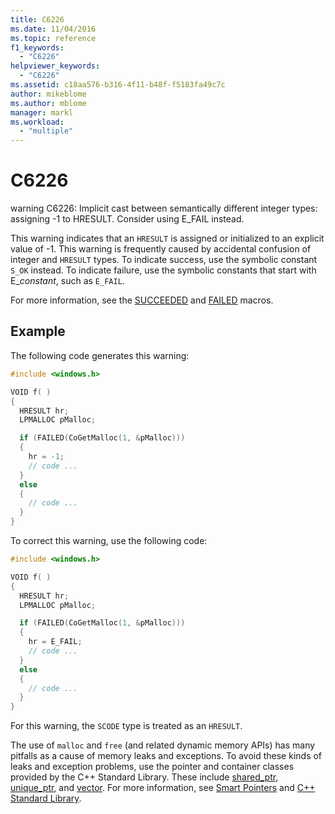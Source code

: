 ```yaml
---
title: C6226
ms.date: 11/04/2016
ms.topic: reference
f1_keywords:
  - "C6226"
helpviewer_keywords:
  - "C6226"
ms.assetid: c18aa576-b316-4f11-b48f-f5183fa49c7c
author: mikeblome
ms.author: mblome
manager: markl
ms.workload:
  - "multiple"
---
```

# C6226

warning C6226: Implicit cast between semantically different integer types: assigning -1 to HRESULT. Consider using E_FAIL instead.

This warning indicates that an `HRESULT` is assigned or initialized to an explicit value of -1. This warning is frequently caused by accidental confusion of integer and `HRESULT` types. To indicate success, use the symbolic constant `S_OK` instead. To indicate failure, use the symbolic constants that start with E_*constant*, such as `E_FAIL`.

For more information, see the [SUCCEEDED](/windows/desktop/api/winerror/nf-winerror-succeeded) and [FAILED](/windows/desktop/api/winerror/nf-winerror-failed) macros.

## Example

The following code generates this warning:

```cpp
#include <windows.h>

VOID f( )
{
  HRESULT hr;
  LPMALLOC pMalloc;

  if (FAILED(CoGetMalloc(1, &pMalloc)))
  {
    hr = -1;
    // code ...
  }
  else
  {
    // code ...
  }
}
```

To correct this warning, use the following code:

```cpp
#include <windows.h>

VOID f( )
{
  HRESULT hr;
  LPMALLOC pMalloc;

  if (FAILED(CoGetMalloc(1, &pMalloc)))
  {
    hr = E_FAIL;
    // code ...
  }
  else
  {
    // code ...
  }
}
```

For this warning, the `SCODE` type is treated as an `HRESULT`.

The use of `malloc` and `free` (and related dynamic memory APIs) has many pitfalls as a cause of memory leaks and exceptions. To avoid these kinds of leaks and exception problems, use the pointer and container classes provided by the C++ Standard Library. These include [shared_ptr](/cpp/standard-library/shared-ptr-class), [unique_ptr](/cpp/standard-library/unique-ptr-class), and [vector](/cpp/standard-library/vector). For more information, see [Smart Pointers](/cpp/cpp/smart-pointers-modern-cpp) and [C++ Standard Library](/cpp/standard-library/cpp-standard-library-reference).

